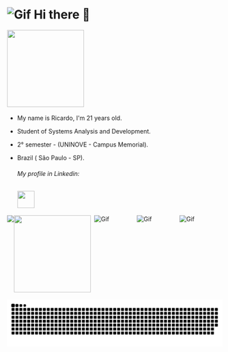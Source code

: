    <h1> <img alt="Gif" height="50" width="45" src="https://c.tenor.com/YursGRYKx08AAAAj/pokemon-gengar.gif">  Hi there 👋 </h1>
   <div align="center">
   </div>

   <a  href ="https://www.instagram.com/riic_bg07/"><img height="180" width="180" src="![54579509-9cb0-4445-9291-ca5d7cb606ba-removebg-preview (1)](https://user-images.githubusercontent.com/99771077/191840088-c4786f49-b295-4ace-ada2-6762d36e9a58.png)
"> 
   </a>
   
 - My name is Ricardo, I'm 21 years old. 
 - Student of Systems Analysis and Development. <br>
 - 2° semester - (UNINOVE - Campus Memorial).
 - Brazil ( São Paulo - SP).


  
     <h6> My profile in Linkedin: </h6> <a  href ="https://www.linkedin.com/in/ricardo-batista-guimar%C3%A3es-66659b230/"><img src="https://upload.wikimedia.org/wikipedia/commons/f/f8/LinkedIn_icon_circle.svg" target="blank" height="40px" width="40px"></a>
      
      
    
    
<div>
   <a href="https://github.com/RicardoBG2k">
   <img align="left" src="https://github-readme-stats.vercel.app/api/top-langs/?username=ricardobg2k&theme=dark">
   <a href ="h#"><img height="180" width="180" src="http://pa1.narvii.com/6826/93b00040cdf43d4259de7b1c44b7fb7226d2c570_00.gif">
 </a>
   <img align="right" alt="Gif" height="100" width="100" src="https://66.media.tumblr.com/tumblr_ma4fvrTeAk1rfjowdo1_500.gif">
   <img align="right" alt="Gif" height="100" width="100" src="https://66.media.tumblr.com/tumblr_ma4fsg8aDZ1rfjowdo1_500.gif">
   <img align="right" alt="Gif" height="100" width="100" src="http://mysteriousflower.weebly.com/uploads/4/1/6/4/41646797/_________5886641_orig.gif">
   
      
</div>

   
   
  


 
![snake gif](https://github.com/RicardoBG2K/RicardoBG2K/blob/output/github-contribution-grid-snake.svg)
